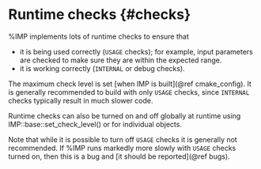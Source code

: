 Runtime checks {#checks}
==============

%IMP implements lots of runtime checks to ensure that
 - it is being used correctly (`USAGE` checks); for example, input parameters
   are checked to make sure they are within the expected range.
 - it is working correctly (`INTERNAL` or debug checks).

The maximum check level is set [when IMP is built](@ref cmake_config). It is
generally recommended to build with only `USAGE` checks, since `INTERNAL`
checks typically result in much slower code.

Runtime checks can also be turned on and off
globally at runtime using IMP::base::set_check_level()
or for individual objects.

Note that while it is possible to turn off `USAGE` checks it is generally
not recommended. If %IMP runs markedly more slowly with `USAGE` checks turned
on, then this is a bug and [it should be reported](@ref bugs).
